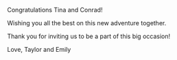Congratulations Tina and Conrad!

Wishing you all the best on this new adventure together.

Thank you for inviting us to be a part of this big occasion!
 

Love, Taylor and Emily